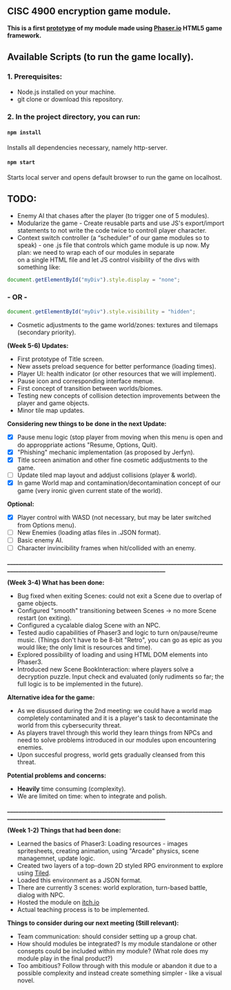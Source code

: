 ## CISC 4900 encryption game module.
**This is a first [prototype](https://vladglad.itch.io/phaser-rpg?secret=6ltnySNslGpibAeh8dyZCC8PotI) of my module made using [Phaser.io](https://phaser.io) HTML5 game framework.**

## Available Scripts (to run the game locally).
### 1. Prerequisites:
* Node.js installed on your machine.
* git clone or download this repository.

### 2. In the project directory, you can run:
#### `npm install`
Installs all dependencies necessary, namely http-server.

#### `npm start`
Starts local server and opens default browser to run the game on localhost.

## **TODO:**
* Enemy AI that chases after the player (to trigger one of 5 modules).
* Modularize the game - Create reusable parts and use JS's export/import statements to not write the code twice to controll player character.
* Context switch controller (a “scheduler” of our game modules so to speak) - one .js file that controls which game module is up now. My plan: we need to wrap each of our modules in separate <div> on a single HTML file and let JS control visibility of the divs with something like: 
  
```javascript
document.getElementById("myDiv").style.display = "none";
```

 ### **- OR -** 
 
```javascript
document.getElementById("myDiv").style.visibility = "hidden";
```
* Cosmetic adjustments to the game world/zones: textures and tilemaps (secondary priority).

**(Week 5-6) Updates:**
* First prototype of Title screen.
* New assets preload sequence for better performance (loading times).
* Player UI: health indicator (or other resources that we will implement).
* Pause icon and corresponding interface menue.
* First concept of transition between worlds/biomes.
* Testing new concepts of collision detection improvements between the player and game objects.
* Minor tile map updates.

**Considering new things to be done in the next Update:**
- [X] Pause menu logic (stop player from moving when this menu is open and do approppriate actions "Resume, Options, Quit).
- [X] "Phishing" mechanic implementation (as proposed by Jerfyn).
- [X] Title screen animation and other fine cosmetic addjustments to the game.
- [ ] Update tiled map layout and addjust collisions (player & world).
- [X] In game World map and contamination/decontamination concept of our game (very ironic given current state of the world).

**Optional:**
- [X] Player control with WASD (not necessary, but may be later switched from Options menu).
- [ ] New Enemies (loading atlas files in .JSON format).
- [ ] Basic enemy AI.
- [ ] Character invincibility frames when hit/collided with an enemy.

**__________________________________________________________________________________________________________________________________**

**(Week 3-4) What has been done:**
* Bug fixed when exiting Scenes: could not exit a Scene due to overlap of game objects.
* Configured "smooth" transitioning between Scenes -> no more Scene restart (on exiting).
* Configured a cycalable dialog Scene with an NPC.
* Tested audio capabilities of Phaser3 and logic to turn on/pause/reume music. (Things don't have to be 8-bit "Retro", you can go as epic as you would like; the only limit is resources and time).
* Explored possibility of loading and using HTML DOM elements into Phaser3.
* Introduced new Scene BookInteraction: where players solve a decryption puzzle. Input check and evaluated (only rudiments so far; the full logic is to be implemented in the future).

**Alternative idea for the game:**
* As we disussed during the 2nd meeting: we could have a world map completely contaminated and it is a player's task to decontaminate the world from this cybersecurity threat. 
* As players travel through this world they learn things from NPCs and need to solve problems introduced in our modules upon encountering enemies.
* Upon succesful progress, world gets gradually cleansed from this threat.

**Potential problems and concerns:**
* **Heavily** time consuming (complexity).
* We are limited on time: when to integrate and polish.

**__________________________________________________________________________________________________________________________________**

**(Week 1-2) Things that had been done:**
* Learned the basics of Phaser3: Loading resources - images spritesheets, creating animation, using "Arcade" physics, scene managemnet, update logic.
* Created two layers of a top-down 2D styled RPG environment to explore using [Tiled](https://www.mapeditor.org "map editor").
* Loaded this environment as a JSON format.
* There are currently 3 scenes: world exploration, turn-based battle, dialog with NPC.
* Hosted the module on [itch.io](https://vladglad.itch.io/phaser-rpg?secret=6ltnySNslGpibAeh8dyZCC8PotI)
* Actual teaching process is to be implemented.

**Things to consider during our next meeting (Still relevant):**
* Team communication: should consider setting up a group chat.
* How should modules be integrated? Is my module standalone or other consepts could be included within my module? (What role does my module play in the final product?)
* Too ambitious? Follow through with this module or abandon it due to a possible complexity and instead create something simpler - like a visual novel.
